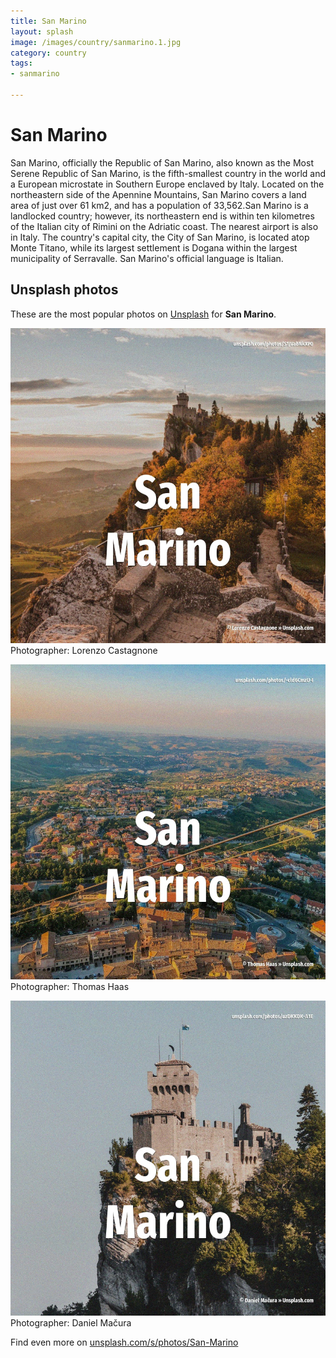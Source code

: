 ```yaml
---
title: San Marino
layout: splash
image: /images/country/sanmarino.1.jpg
category: country
tags:
- sanmarino

---
```

# San Marino

San Marino, officially the Republic of San Marino, also known as the Most Serene Republic of San  Marino, is the fifth-smallest country in the world and a European microstate in Southern Europe  enclaved by Italy. Located on the northeastern side of the Apennine Mountains, San Marino covers a land area of just  over 61 km2, and has a population of 33,562.San Marino is a landlocked country; however, its  northeastern end is within ten kilometres  of the Italian city of Rimini on the Adriatic coast. The nearest airport is also in Italy. The country's capital city, the City of San Marino, is located atop Monte Titano, while its largest  settlement is Dogana within the largest municipality of Serravalle. San Marino's official language is Italian. 

 
## Unsplash photos
These are the most popular photos on [Unsplash](https://unsplash.com) for **San Marino**.
 
![San Marino](/images/country/sanmarino.1.jpg)
Photographer:  Lorenzo Castagnone
 
![San Marino](/images/country/sanmarino.2.jpg)
Photographer:  Thomas Haas
 
![San Marino](/images/country/sanmarino.3.jpg)
Photographer:  Daniel Mačura
 
Find even more on [unsplash.com/s/photos/San-Marino](https://unsplash.com/s/photos/San-Marino)
 
